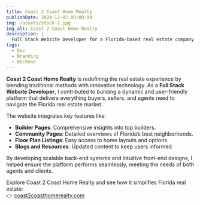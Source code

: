 ```yaml
---
title: Coast 2 Coast Home Realty  
publishDate: 2024-12-02 00:00:00  
img: /assets/stock-2.jpg  
img_alt: Coast 2 Coast Home Realty  
description: |  
  Full Stack Website Developer for a Florida-based real estate company  
tags:  
  - Dev  
  - Branding  
  - Backend  
---
```


**Coast 2 Coast Home Realty** is redefining the real estate experience by blending traditional methods with innovative technology. As a **Full Stack Website Developer**, I contributed to building a dynamic and user-friendly platform that delivers everything buyers, sellers, and agents need to navigate the Florida real estate market.

The website integrates key features like:  
- **Builder Pages**: Comprehensive insights into top builders.  
- **Community Pages**: Detailed overviews of Florida’s best neighborhoods.  
- **Floor Plan Listings**: Easy access to home layouts and options.  
- **Blogs and Resources**: Updated content to keep users informed.  

By developing scalable back-end systems and intuitive front-end designs, I helped ensure the platform performs seamlessly, meeting the needs of both agents and clients.  

Explore Coast 2 Coast Home Realty and see how it simplifies Florida real estate:  
👉 <a href="https://coast2coasthomerealty.com/" target="_blank" rel="noopener noreferrer">coast2coasthomerealty.com</a>
